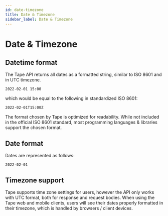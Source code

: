 ```yaml
---
id: date-timezone
title: Date & Timezone
sidebar_label: Date & Timezone
---
```


# Date & Timezone

## Datetime format

The Tape API returns all dates as a formatted string, similar to ISO 8601 and in UTC timezone.

```
2022-02-01 15:00
```

which would be equal to the following in standardized ISO 8601:

```
2022-02-01T15:00Z
```

The format chosen by Tape is optimized for readability. While not included in the official ISO 8601 standard, most programming languages & libraries support the chosen format.

## Date format

Dates are represented as follows:

```
2022-02-01
```

## Timezone support

Tape supports time zone settings for users, however the API only works with UTC format, both for response and request bodies. When using the Tape web and mobile clients, users will see their dates properly formatted in their timezone, which is handled by browsers / client devices.

